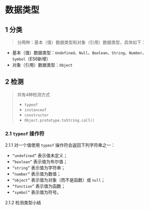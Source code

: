 # 数据类型

## 1 分类

> 分两种：基本（值）数据类型和对象（引用）数据类型，具体如下：

- 基本（值）数据类型：`Undefined`、`Null`、`Boolean`、`String`、`Number`、`Symbol`（ES6新增）
- 对象（引用）数据类型：`Object`

## 2 检测

> 共有4种检测方式
>
> * `typeof`
> * `instanceof`
> * `constructor`
> * `Object.prototype.toString.call()`

### 2.1 `typeof` 操作符

2.1.1 对一个值使用 `typeof` 操作符会返回下列字符串之一：

* `“undefined”` 表示值未定义；
* `“boolean”` 表示值为布尔值；
* `“string”` 表示值为字符串；
* `“number”` 表示值为数值；
* `“object”` 表示值为对象（而不是函数）或 `null`；
* `“function”` 表示值为函数；
* `“symbol”` 表示值为符号。

2.1.2 检测类型小结

`typeof` 能区分：

- `Undefined`、`Number`、`String`、`Boolean`、`function`

`typeof` 不能区分：

- 一般对象与 `null`；
- 一般对象与数组。

**使用示例：**

```js
var lizi = 'test';
console.log(typeof lizi); // "string"
```

### 2.2 `instanceof`

- **作用：** 判断某个对象是不是另一个对象的实例；

- **可检测类型:**  `Object`、`Array `与 `Function` 

**使用示例：**

```js
function Foo(){}
var f1 = new Foo();
console.log(f1 instanceof Foo);// true
```

### 2.3 `constructor`

> 看完原型链再回来补。

### 2.4 `Object.prototype.toString.call()`

> 看完原型链再回来补。

### 3 类型转换

> 类型转换分 **显示类型转换** 和 **隐式类型转换**，这里主要讨论 **显示类型转换**。

3.1 转换为 `Boolean`

|  数据类型   |    转换为 `true` 的值     | 转换为 `false`  的值 |
| :---------: | :-----------------------: | :------------------: |
| `Undefined` |             /             |     `undefined`      |
|   `Null`    |             /             |         null         |
|  `Number`   |  非零数值（包括无穷值）   |      `0`、`NaN`      |
|  `String`   |        非空字符串         |  `“”` （空字符串）   |
|  `Object`   | 所有对象（不包含 `null`） |          /           |

3.2 转换为 `Number`

> Number() 是转型函数，可用于任何数据类型。另外两个函数主要用于将字符串转换为数
> 值。

3.2.1 `Number()`

3.2.2 `parseInt()`

3.2.3 `parseFloat()`

3.3 转换为 `String`



















